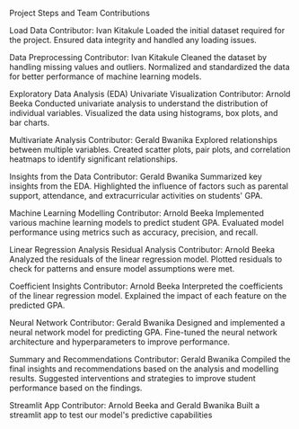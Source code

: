 Project Steps and Team Contributions

Load Data
Contributor: Ivan Kitakule
Loaded the initial dataset required for the project.
Ensured data integrity and handled any loading issues.

Data Preprocessing
Contributor: Ivan Kitakule
Cleaned the dataset by handling missing values and outliers.
Normalized and standardized the data for better performance of machine learning models.

Exploratory Data Analysis (EDA)
Univariate Visualization Contributor: Arnold Beeka 
Conducted univariate analysis to understand the distribution of individual variables.
Visualized the data using histograms, box plots, and bar charts.

Multivariate Analysis Contributor: Gerald Bwanika
Explored relationships between multiple variables.
Created scatter plots, pair plots, and correlation heatmaps to identify significant relationships.

Insights from the Data
Contributor: Gerald Bwanika
Summarized key insights from the EDA.
Highlighted the influence of factors such as parental support, attendance, and extracurricular activities on students' GPA.

Machine Learning Modelling
Contributor: Arnold Beeka
Implemented various machine learning models to predict student GPA.
Evaluated model performance using metrics such as accuracy, precision, and recall.

Linear Regression Analysis
Residual Analysis Contributor: Arnold Beeka
Analyzed the residuals of the linear regression model.
Plotted residuals to check for patterns and ensure model assumptions were met.

Coefficient Insights Contributor: Arnold Beeka
Interpreted the coefficients of the linear regression model.
Explained the impact of each feature on the predicted GPA.

Neural Network
Contributor: Gerald Bwanika
Designed and implemented a neural network model for predicting GPA.
Fine-tuned the neural network architecture and hyperparameters to improve performance.

Summary and Recommendations
Contributor: Gerald Bwanika
Compiled the final insights and recommendations based on the analysis and modelling results.
Suggested interventions and strategies to improve student performance based on the findings.

Streamlit App
Contributor: Arnold Beeka and Gerald Bwanika
Built a streamlit app to test our model's predictive capabilities

